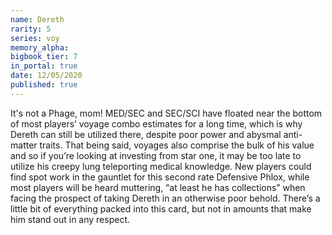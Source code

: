 ```yaml
---
name: Dereth
rarity: 5
series: voy
memory_alpha:
bigbook_tier: 7
in_portal: true
date: 12/05/2020
published: true
---
```


It's not a Phage, mom! MED/SEC and SEC/SCI have floated near the bottom of most players’ voyage combo estimates for a long time, which is why Dereth can still be utilized there, despite poor power and abysmal anti-matter traits. That being said, voyages also comprise the bulk of his value and so if you’re looking at investing from star one, it may be too late to utilize his creepy lung teleporting medical knowledge.
New players could find spot work in the gauntlet for this second rate Defensive Phlox, while most players will be heard muttering, “at least he has collections” when facing the prospect of taking Dereth in an otherwise poor behold. There’s a little bit of everything packed into this card, but not in amounts that make him stand out in any respect.
